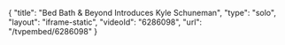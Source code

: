 {
    "title": "Bed Bath & Beyond Introduces Kyle Schuneman",
    "type": "solo",
    "layout": "iframe-static",
    "videoId": "6286098",
    "url": "\/tvpembed\/6286098"
}